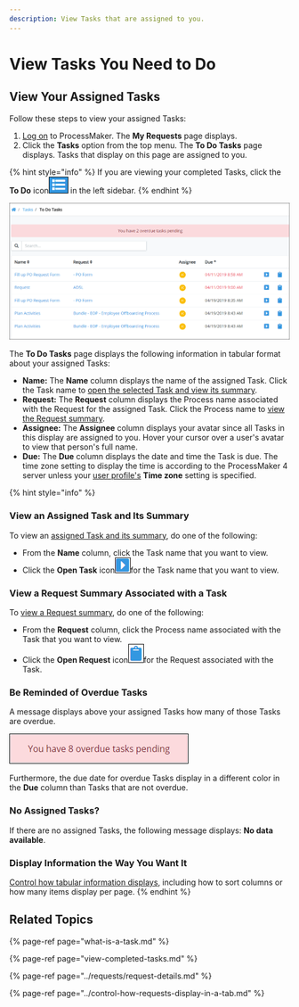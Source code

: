 ```yaml
---
description: View Tasks that are assigned to you.
---
```


# View Tasks You Need to Do

## View Your Assigned Tasks

Follow these steps to view your assigned Tasks:

1. [Log on](../log-in.md#log-in) to ProcessMaker. The **My Requests** page displays.
2. Click the **Tasks** option from the top menu. The **To Do Tasks** page displays. Tasks that display on this page are assigned to you.

{% hint style="info" %}
If you are viewing your completed Tasks, click the **To Do** icon![](../../.gitbook/assets/to-do-icon-tasks.png) in the left sidebar.
{% endhint %}

![&quot;To Do Tasks&quot; page displays your assigned Tasks](../../.gitbook/assets/to-do-tasks-tasks.png)

The **To Do Tasks** page displays the following information in tabular format about your assigned Tasks:

* **Name:** The **Name** column displays the name of the assigned Task. Click the Task name to [open the selected Task and view its summary](view-a-task-summary.md#summary-for-an-assigned-task).
* **Request:** The **Request** column displays the Process name associated with the Request for the assigned Task. Click the Process name to [view the Request summary](../requests/request-details.md).
* **Assignee:** The **Assignee** column displays your avatar since all Tasks in this display are assigned to you. Hover your cursor over a user's avatar to view that person's full name.
* **Due:** The **Due** column displays the date and time the Task is due. The time zone setting to display the time is according to the ProcessMaker 4 server unless your [user profile's](../profile-settings.md#change-your-profile-settings) **Time zone** setting is specified.

{% hint style="info" %}
### View an Assigned Task and Its Summary

To view an [assigned Task and its summary](view-a-task-summary.md#summary-for-an-assigned-task), do one of the following:

* From the **Name** column, click the Task name that you want to view.
* Click the **Open Task** icon![](../../.gitbook/assets/open-request-icon-requests.png)for the Task name that you want to view.

### View a Request Summary Associated with a Task

To [view a Request summary](../requests/request-details.md), do one of the following:

* From the **Request** column, click the Process name associated with the Task that you want to view.
* Click the **Open Request** icon![](../../.gitbook/assets/open-request-icon-assigned-tasks.png)for the Request associated with the Task.

### Be Reminded of Overdue Tasks

A message displays above your assigned Tasks how many of those Tasks are overdue.  

![](../../.gitbook/assets/assigned-to-do-tasks-overdue-tasks.png)

Furthermore, the due date for overdue Tasks display in a different color in the **Due** column than Tasks that are not overdue.

### No Assigned Tasks?

If there are no assigned Tasks, the following message displays: **No data available**.

### Display Information the Way You Want It

[Control how tabular information displays](../control-how-requests-display-in-a-tab.md), including how to sort columns or how many items display per page.
{% endhint %}

## Related Topics

{% page-ref page="what-is-a-task.md" %}

{% page-ref page="view-completed-tasks.md" %}

{% page-ref page="../requests/request-details.md" %}

{% page-ref page="../control-how-requests-display-in-a-tab.md" %}

